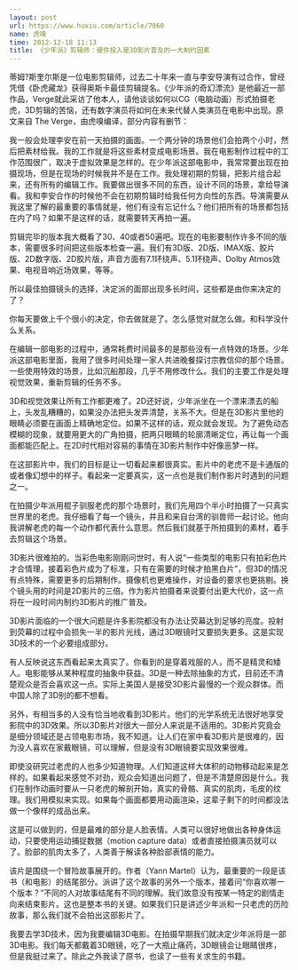 ```yaml
---
layout: post
url: https://www.huxiu.com/article/7860
name: 虎嗅
time: 2012-12-18 11:13
title: 《少年派》剪辑师：硬件投入是3D影片普及的一大制约因素
---
```

蒂姆?斯奎尔斯是一位电影剪辑师，过去二十年来一直与李安导演有过合作，曾经凭借《卧虎藏龙》获得奥斯卡最佳剪辑提名。《少年派的奇幻漂流》是他最近一部作品，Verge就此采访了他本人，请他谈谈如何以CG（电脑动画）形式拍摄老虎，3D剪辑的苦恼，还有数字演员将如何在未来代替人类演员在电影中出现。原文来自 The Verge，由虎嗅编译，部分内容有删节：

我一般会处理李安在前一天拍摄的画面。一个两分钟的场景他们会拍两个小时，然后把素材给我。我的工作就是将这些素材变成电影场景。我在电影制作过程中的工作范围很广，取决于虚拟效果是怎样的。在少年派这部电影中，我常常要出现在拍摄现场，但是在现场的时候我并不是在工作。我处理初期的剪辑，把影片组合起来，还有所有的编辑工作。我要做出很多不同的东西，设计不同的场景，拿给导演看。我和李安合作的时候他不会在初期剪辑时给我任何方向性的东西。导演需要从我这里了解的最重要的事情就是，他们有没有忘记什么？他们把所有的场景都包括在内了吗？如果不是这样的话，就需要转天再拍一遍。

剪辑完毕的版本我大概看了30、40或者50遍吧。现在的电影要制作许多不同的版本，需要很多时间把这些版本检查一遍。我们有3D版、2D版、IMAX版、胶片版、2D数字版、2D胶片版，声音方面有7.1环绕声、5.1环绕声、Dolby Atmos效果、电视音响近场效果，等等。

所以最佳拍摄镜头的选择，决定派的面部出现多长时间，这些都是由你来决定的了？

你每天要做上千个很小的决定，你去做就是了。怎么感觉对就怎么做。和科学没什么关系。

在编辑一部电影的过程中，通常耗费时间最多的是那些没有一点特效的场景。少年派这部电影里面，我用了很多时间处理一家人共进晚餐探讨宗教信仰的那个场景。一些使用特效的场景，比如沉船那段，几乎不用修改什么。我们的主要工作是处理视觉效果，重新剪辑的任务不多。

3D和视觉效果让所有工作都更难了。2D还好说，少年派坐在一个漂来漂去的船上，头发乱糟糟的，如果没办法把头发弄清楚，关系不大。但是在3D影片里他的眼睛必须要在画面上精确地定位。如果不这样的话，观众就会发现。为了避免动态模糊的现象，就要用更大的广角拍摄，把两只眼睛的轮廓清晰定位，再让每一个画面都能匹配上。在2D时代相对容易的事情在3D影片制作中好像恶梦一样。

在这部影片中，我们的目标是让一切看起来都很真实。影片中的老虎不是卡通版的或者像幻想中的样子。看起来一定要真实，这一点也是我们制作影片时遇到的问题之一。

在拍摄少年派用棍子驯服老虎的那个场景时，我们先用四个半小时拍摄了一只真实世界里的老虎。我仔细看了每一个镜头，并且和来自台湾的驯兽师一起讨论。他向我讲解老虎的每一个动作都代表什么意思。然后我们就基于所拍摄到的素材，着手去剪辑这个场景。

3D影片很难拍的。当彩色电影刚刚问世时，有人说“一些类型的电影只有拍彩色片才合情理，接着彩色片成为了标准，只有在需要的时候才拍黑白片”，但3D的情况有点特殊，需要更多的后期制作。摄像机也更难操作，对设备的要求也更挑剔。换个镜头用的时间是2D影片的三倍。作为影片拍摄者来说要付出更大代价，这一点将在一段时间内制约3D影片的推广普及。

3D影片面临的一个很大问题是许多影院都没有办法让荧幕达到足够的亮度。投射到荧幕的过程中会损失一半的影片光线，通过3D眼镜时又要损失更多。这是实现3D技术的一个必要组成部分。

有人反映说这东西看起来太真实了。你看到的是穿着戏服的人，而不是精灵和矮人。电影能够从某种程度的抽象中获益。3D是一种去除抽象的方式，目前还不清楚观众是否会喜欢这一点。实际上美国人是接受3D影片最慢的一个观众群体。而中国人除了3D别的都不想看。

另外，有相当多的人没有恰当地收看到3D影片。他们的光学系统无法很好地享受影院中的3D效果。所以3D影片对很大一部分人来说是不适用的。3D影片究竟会是细分领域还是占领电影市场，我不知道。让人们在家中看3D影片是很难的，因为没人喜欢在家戴眼镜，可以理解，但是没有3D眼镜要实现效果很难。

即使没研究过老虎的人也多少知道物理。人们知道这样大体积的动物移动起来是怎样的。如果看起来感觉不对劲，观众会知道出问题了，但是不清楚原因是什么。我们在制作动画时要从一只老虎的解剖开始，真实的骨骼、真实的肌肉，毛皮的纹理。我们用模拟来实现。如果每个画面都要用动画渲染，这辈子剩下的时间都没法做一个像样的成品出来。

这是可以做到的，但是最难的部分是人脸表情。人类可以很好地做出各种身体运动，只要使用运动捕捉数据（motion capture data）或者直接拍摄演员就可以了。脸部的肌肉太多了，人类善于解读各种脸部表情的能力。

该片是围绕一个冒险故事展开的。作者（Yann Martel）认为，最重要的一段是该书（和电影）的结尾部分。派讲了这个故事的另外一个版本，接着问“你喜欢哪一个版本？”不同的人对故事结尾有不同的理解。我们故意没有按某一特定的剧情走向来结束影片。这也是整本书的关键。如果我们只是讲述少年派和一只老虎的历险故事，那么我们就不会拍出这部影片了。

我要去学3D技术，因为我要编辑3D电影。在拍摄早期我们就决定少年派将是一部3D电影。我们每天都戴着3D眼镜，吃了一大瓶止痛药，3D眼镜会让眼睛很疼，但是我挺过来了。除此之外我读了原书，也读了一些有关求生的书籍。

